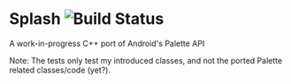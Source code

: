 # Splash ![Build Status](https://github.com/tallbl0nde/splash/workflows/Build/badge.svg)

A work-in-progress C++ port of Android's Palette API

Note: The tests only test my introduced classes, and not the ported Palette related classes/code (yet?).

